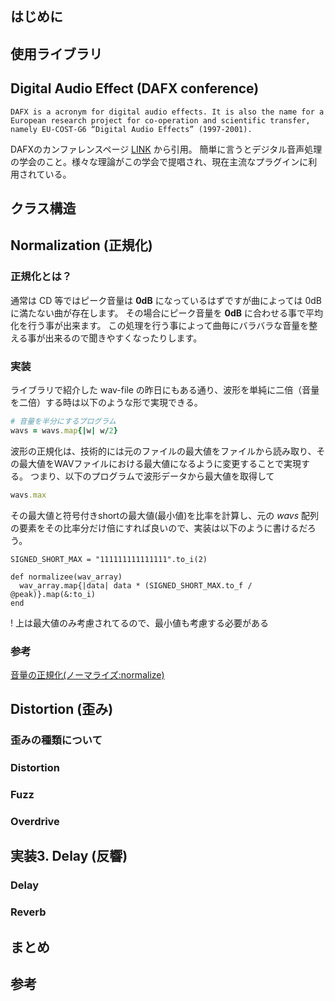 ## はじめに

## 使用ライブラリ

## Digital Audio Effect (DAFX conference)
```
DAFX is a acronym for digital audio effects. It is also the name for a European research project for co-operation and scientific transfer, namely EU-COST-G6 “Digital Audio Effects” (1997-2001).
```
DAFXのカンファレンスページ [LINK](http://www.dafx.de/) から引用。
簡単に言うとデジタル音声処理の学会のこと。様々な理論がこの学会で提唱され、現在主流なプラグインに利用されている。

## クラス構造

## Normalization (正規化)
### 正規化とは？
通常は CD 等ではピーク音量は **0dB** になっているはずですが曲によっては 0dB に満たない曲が存在します。
その場合にピーク音量を **0dB** に合わせる事で平均化を行う事が出来ます。
この処理を行う事によって曲毎にバラバラな音量を整える事が出来るので聞きやすくなったりします。

### 実装
ライブラリで紹介した wav-file の昨日にもある通り、波形を単純に二倍（音量を二倍）する時は以下のような形で実現できる。

```.rb
# 音量を半分にするプログラム
wavs = wavs.map{|w| w/2}
```

波形の正規化は、技術的には元のファイルの最大値をファイルから読み取り、その最大値をWAVファイルにおける最大値になるように変更することで実現する。
つまり、以下のプログラムで波形データから最大値を取得して

```.rb
wavs.max
```

その最大値と符号付きshortの最大値(最小値)を比率を計算し、元の *wavs* 配列の要素をその比率分だけ倍にすれば良いので、実装は以下のように書けるだろう。

```
SIGNED_SHORT_MAX = "111111111111111".to_i(2)

def normalizee(wav_array)
  wav_array.map{|data| data * (SIGNED_SHORT_MAX.to_f / @peak)}.map(&:to_i)
end
```

! 上は最大値のみ考慮されてるので、最小値も考慮する必要がある

### 参考
[音量の正規化(ノーマライズ:normalize)](http://www.web-sky.org/program/normalize.html)

## Distortion (歪み)
### 歪みの種類について

### Distortion

### Fuzz

### Overdrive

## 実装3. Delay (反響)
### Delay
### Reverb

## まとめ

## 参考
